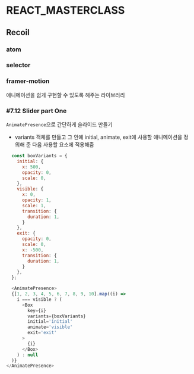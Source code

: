 #  REACT_MASTERCLASS

## Recoil

### atom

### selector 

### framer-motion
애니메이션을 쉽게 구현할 수 있도록 해주는 라이브러리


### #7.12 Slider part One

`AnimatePresence`으로 간단하게 슬라이드 만들기

- variants 객체를 만들고 그 안에 initial, animate, exit에 사용할 애니메이션을 정의해 준 다음 사용할 요소에 적용해줌

```js
  const boxVariants = {
    initial: {
      x: 500,
      opacity: 0,
      scale: 0,
    },
    visible: {
      x: 0,
      opacity: 1,
      scale: 1,
      transition: {
        duration: 1,
      }
    },
    exit: {
      opacity: 0,
      scale: 0,
      x: -500,
      transition: {
        duration: 1,
      }
    },
  };

  <AnimatePresence>
  {[1, 2, 3, 4, 5, 6, 7, 8, 9, 10].map((i) =>
    i === visible ? (
      <Box
        key={i}
        variants={boxVariants}
        initial='initial'
        animate='visible'
        exit='exit'
      >
        {i}
      </Box>
    ) : null
  )}
</AnimatePresence>
```